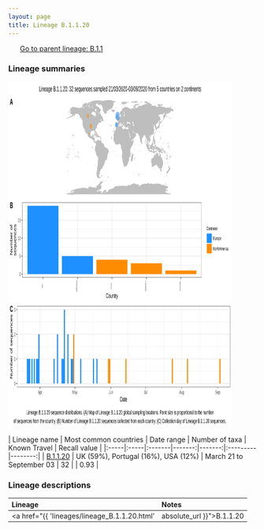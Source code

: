 ```yaml
---
layout: page
title: Lineage B.1.1.20
---
```




<p>
<ul class="actions small">
	 <a href="{{ 'lineages/lineage_B.1.1.html' | absolute_url }}" class="button special fit">Go to parent lineage: B.1.1</a>
</ul>
</p>
<h3> Lineage summaries</h3>

<img src="../assets/images/B.1.1.20.svg" alt="B.1.1.20 lineage summary figure" width="90%" height="700px" />


| Lineage name | Most common countries | Date range | Number of taxa | Known Travel | Recall value |
|:-----|:-----|:-------|-------:|-------:|:---------|--------:|
| <a href="{{ 'lineages/lineage_B.1.1.20.html' | absolute_url }}">B.1.1.20</a> | UK (59%), Portugal (16%), USA (12%) | March 21 to September 03 | 32 |  | 0.93 |

<h3>Lineage descriptions</h3>

| Lineage | Notes |
|:-----|:-----|
| <a href="{{ 'lineages/lineage_B.1.1.20.html' | absolute_url }}">B.1.1.20</a> | Scottish lineage  |

